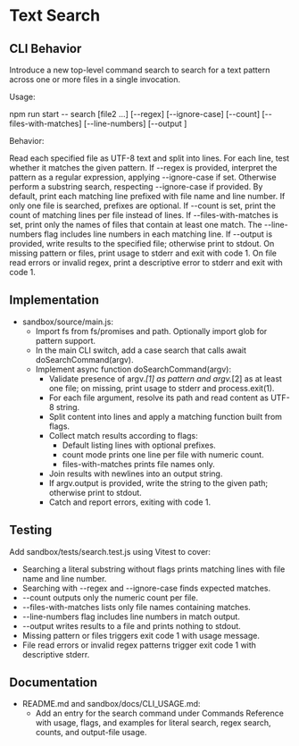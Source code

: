 # Text Search

## CLI Behavior

Introduce a new top-level command search to search for a text pattern across one or more files in a single invocation.

Usage:

npm run start -- search <pattern> <file1> [file2 ...] [--regex] [--ignore-case] [--count] [--files-with-matches] [--line-numbers] [--output <file>]

Behavior:

Read each specified file as UTF-8 text and split into lines. For each line, test whether it matches the given pattern. If --regex is provided, interpret the pattern as a regular expression, applying --ignore-case if set. Otherwise perform a substring search, respecting --ignore-case if provided. By default, print each matching line prefixed with file name and line number. If only one file is searched, prefixes are optional. If --count is set, print the count of matching lines per file instead of lines. If --files-with-matches is set, print only the names of files that contain at least one match. The --line-numbers flag includes line numbers in each matching line. If --output is provided, write results to the specified file; otherwise print to stdout. On missing pattern or files, print usage to stderr and exit with code 1. On file read errors or invalid regex, print a descriptive error to stderr and exit with code 1.

## Implementation

- sandbox/source/main.js:
  - Import fs from fs/promises and path.  Optionally import glob for pattern support.
  - In the main CLI switch, add a case search that calls await doSearchCommand(argv).
  - Implement async function doSearchCommand(argv):
    - Validate presence of argv._[1] as pattern and argv._[2] as at least one file; on missing, print usage to stderr and process.exit(1).
    - For each file argument, resolve its path and read content as UTF-8 string.
    - Split content into lines and apply a matching function built from flags.
    - Collect match results according to flags:
      - Default listing lines with optional prefixes.
      - count mode prints one line per file with numeric count.
      - files-with-matches prints file names only.
    - Join results with newlines into an output string.
    - If argv.output is provided, write the string to the given path; otherwise print to stdout.
    - Catch and report errors, exiting with code 1.

## Testing

Add sandbox/tests/search.test.js using Vitest to cover:

- Searching a literal substring without flags prints matching lines with file name and line number.
- Searching with --regex and --ignore-case finds expected matches.
- --count outputs only the numeric count per file.
- --files-with-matches lists only file names containing matches.
- --line-numbers flag includes line numbers in match output.
- --output writes results to a file and prints nothing to stdout.
- Missing pattern or files triggers exit code 1 with usage message.
- File read errors or invalid regex patterns trigger exit code 1 with descriptive stderr.

## Documentation

- README.md and sandbox/docs/CLI_USAGE.md:
  - Add an entry for the search command under Commands Reference with usage, flags, and examples for literal search, regex search, counts, and output-file usage.